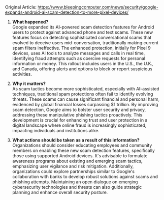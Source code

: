 Original Article: https://www.bleepingcomputer.com/news/security/google-expands-android-ai-scam-detection-to-more-pixel-devices/

1) **What happened?**  
Google expanded its AI-powered scam detection features for Android users to protect against advanced phone and text scams. These new features focus on detecting sophisticated conversational scams that evolved to deceive users mid-conversation, traditionally making current spam filters ineffective. The enhanced protection, initially for Pixel 9 devices, uses AI tools to analyze messages and calls in real time, identifying fraud attempts such as coercive requests for personal information or money. This rollout includes users in the U.S., the U.K., and Canada, offering alerts and options to block or report suspicious activities.

2) **Why it matters?**  
As scam tactics become more sophisticated, especially with AI-assisted techniques, traditional spam protections often fail to identify evolving threats. These scams can cause significant financial and personal harm, evidenced by global financial losses surpassing $1 trillion. By improving scam detection, Google aims to bolster user security and privacy, addressing these manipulative phishing tactics proactively. This development is crucial for enhancing trust and user protection in a digital landscape where online fraud is increasingly sophisticated, impacting individuals and institutions alike.

3) **What actions should be taken as a result of this information?**  
Organizations should consider educating employees and community members on enabling these new scam detection features, specifically those using supported Android devices. It's advisable to formulate awareness programs about existing and emerging scam tactics, emphasizing user vigilance and risk mitigation. Additionally, organizations could explore partnerships similar to Google's collaboration with banks to develop robust solutions against scams and phishing attempts. Maintaining an open dialogue on emerging cybersecurity technologies and threats can also guide strategic planning and enhance overall security posture.